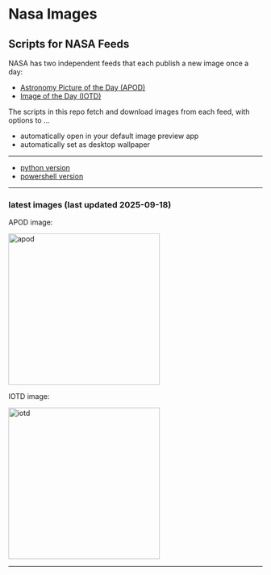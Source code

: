 # Nasa Images

## Scripts for NASA Feeds

NASA has two independent feeds that each publish a new image once a day:

- [Astronomy Picture of the Day (APOD)](https://apod.nasa.gov/apod/)
- [Image of the Day (IOTD)](https://www.nasa.gov/image-of-the-day/)

The scripts in this repo fetch and download images from each feed, with options to ...

- automatically open in your default image preview app
- automatically set as desktop wallpaper

---

- [python version](./python/README.md)
- [powershell version](./powershell/README.md)

---

### latest images (last updated 2025-09-18)

APOD image:

<a href="https://apod.nasa.gov/apod/image/2509/C2025R2_2000.jpg"><img alt="apod" src="https://apod.nasa.gov/apod/image/2509/C2025R2_2000.jpg" height="300" /></a>

IOTD image:

<a href="https://www.nasa.gov/image-detail/iss073e0548846/"><img alt="iotd" src="https://www.nasa.gov/wp-content/uploads/2025/09/iss073e0548846orig.jpg" height="300" /></a>

---

